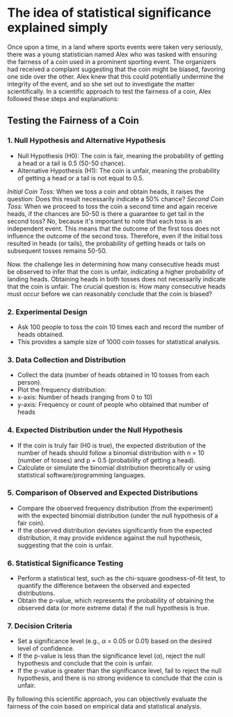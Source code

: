 # The idea of statistical significance explained simply

Once upon a time, in a land where sports events were taken very seriously, there was a young statistician named Alex who was tasked with ensuring the fairness of a coin used in a prominent sporting event. The organizers had received a complaint suggesting that the coin might be biased, favoring one side over the other. Alex knew that this could potentially undermine the integrity of the event, and so she set out to investigate the matter scientifically. In a scientific approach to test the fairness of a coin, Alex followed these steps and explanations:

## Testing the Fairness of a Coin

### 1. Null Hypothesis and Alternative Hypothesis
- Null Hypothesis (H0): The coin is fair, meaning the probability of getting a head or a tail is 0.5 (50-50 chance).
- Alternative Hypothesis (H1): The coin is unfair, meaning the probability of getting a head or a tail is not equal to 0.5.

*Initial Coin Toss:* When we toss a coin and obtain heads, it raises the question: Does this result necessarily indicate a 50% chance?
*Second Coin Toss:* When we proceed to toss the coin a second time and again receive heads, if the chances are 50-50 is there a guarantee to get tail in the second toss? No, because it's important to note that each toss is an independent event. This means that the outcome of the first toss does not influence the outcome of the second toss. Therefore, even if the initial toss resulted in heads (or tails), the probability of getting heads or tails on subsequent tosses remains 50-50.

Now. the challenge lies in determining how many consecutive heads must be observed to infer that the coin is unfair, indicating a higher probability of landing heads. Obtaining heads in both tosses does not necessarily indicate that the coin is unfair. The crucial question is: How many consecutive heads must occur before we can reasonably conclude that the coin is biased?

### 2. Experimental Design
- Ask 100 people to toss the coin 10 times each and record the number of heads obtained.
- This provides a sample size of 1000 coin tosses for statistical analysis.

### 3. Data Collection and Distribution
- Collect the data (number of heads obtained in 10 tosses from each person).
- Plot the frequency distribution:
 - x-axis: Number of heads (ranging from 0 to 10)
 - y-axis: Frequency or count of people who obtained that number of heads

### 4. Expected Distribution under the Null Hypothesis
- If the coin is truly fair (H0 is true), the expected distribution of the number of heads should follow a binomial distribution with n = 10 (number of tosses) and p = 0.5 (probability of getting a head).
- Calculate or simulate the binomial distribution theoretically or using statistical software/programming languages.

### 5. Comparison of Observed and Expected Distributions
- Compare the observed frequency distribution (from the experiment) with the expected binomial distribution (under the null hypothesis of a fair coin).
- If the observed distribution deviates significantly from the expected distribution, it may provide evidence against the null hypothesis, suggesting that the coin is unfair.

### 6. Statistical Significance Testing
- Perform a statistical test, such as the chi-square goodness-of-fit test, to quantify the difference between the observed and expected distributions.
- Obtain the p-value, which represents the probability of obtaining the observed data (or more extreme data) if the null hypothesis is true.

### 7. Decision Criteria
- Set a significance level (e.g., $\alpha$ = 0.05 or 0.01) based on the desired level of confidence.
- If the p-value is less than the significance level ($\alpha$), reject the null hypothesis and conclude that the coin is unfair.
- If the p-value is greater than the significance level, fail to reject the null hypothesis, and there is no strong evidence to conclude that the coin is unfair.

By following this scientific approach, you can objectively evaluate the fairness of the coin based on empirical data and statistical analysis.

